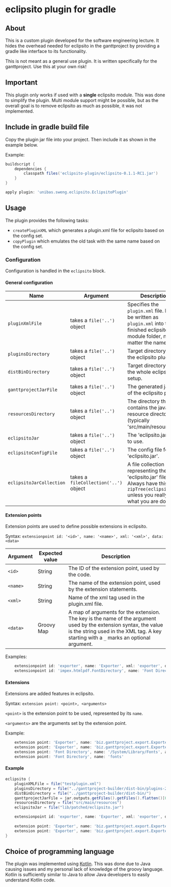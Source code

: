 # eclipsito plugin for gradle

## About
This is a custom plugin developed for the software engineering lecture.
It hides the overhead needed for eclipsito in the ganttproject by providing 
a gradle like interface to its functionality.

This is not meant as a general use plugin. It is written specifically for 
the ganttproject. Use this at your own risk!

## Important
This plugin only works if used with a **single** eclipsito module. This was 
done to simplify the plugin. Multi module support might be possible, but as 
the overall goal is to remove eclipsito as much as possible, it was not implemented.

## Include in gradle build file
Copy the plugin jar file into your project. Then include it as shown in the example below.

Example:
```groovy
buildscript {
    dependencies {
        classpath files('eclipsito-plugin/eclipsito-0.1.1-RC1.jar')
    }
}

apply plugin: 'unibas.sweng.eclipsito.EclipsitoPlugin'
```

## Usage
The plugin provides the following tasks:

- `createPluginXML` which generates a plugin.xml file for eclipsito based on the config set.
- `copyPlugin` which emulates the old task with the same name based on the config set.

### Configuration
Configuration is handled in the `eclipsito` block.

#### General configuration

| Name | Argument | Description |
| ---- | -------- | ----------- |
| `pluginXmlFile` | takes a `file('..')` object | Specifies the `plugin.xml` file. It will be written as `plugin.xml` into the finished eclipsito module folder, no matter the name. |
| `pluginsDirectory` | takes a `file('..')` object | Target directory for the eclipsito plugins. |
| `distBinDirectory` | takes a `file('..')` object | Target directory for the whole eclipsito setup. |
| `ganttprojectJarFile` | takes a `file('..')` object | The generated jar file of the eclipsito plugin. |
| `resourcesDirectory` | takes a `file('..')` object | The directory that contains the java resource directory (typically 'src/main/resources') |
| `eclipsitoJar` | takes a `file('..')` object | The 'eclipsito.jar' file to use. |
| `eclipsitoConfigFile` | takes a `file('..')` object | The config file for 'eclipsito.jar'. |
| `eclipsitoJarCollection` | takes a `fileCollection('..')` object | A file collection representing the 'eclipsito.jar' file. Always have this as `zipTree(eclipsitoJar)` unless you really know what you are doing! |

#### Extension points
Extension points are used to define possible extensions in eclipsito.

Syntax:
`extensionpoint id: '<id>', name: '<name>', xml: '<xml>', data: <data>`

| Argument | Expected value | Description |
| -------- | -------------- | ----------- |
| `<id>`   | String         | The ID of the extension point, used by the code. |
| `<name>` | String         | The name of the extension point, used by the extension statements. |
| `<xml>`  | String         | Name of the xml tag used in the plugin.xml file. |
| `<data>` | Groovy Map     | A map of arguments for the extension. The key is the name of the argument used by the extension syntax, the value is the string used in the XML tag. A key starting with a `_` marks an optional argument. |

Examples:
```groovy
    extensionpoint id: 'exporter', name: 'Exporter', xml: 'exporter', data: [name: 'class']
    extensionpoint id: 'impex.htmlpdf.FontDirectory', name: 'Font Directory', xml: 'dir', data: [name: 'name', _absolute: 'absolute']
```

#### Extensions
Extensions are added features in eclipsito.

Syntax:
`extension point: <point>, <arguments>`

`<point>` is the extension point to be used, represented by its `name`.

`<arguments>` are the arguments set by the extension point.

Example:
```groovy
    extension point: 'Exporter', name: 'biz.ganttproject.export.ExporterToImage'
    extension point: 'Exporter', name: 'biz.ganttproject.export.ExporterToCSV'
    extension point: 'Font Directory', name: '/System/Library/Fonts', absolute: 'true'
    extension point: 'Font Directory', name: 'fonts'
```

#### Example

```groovy
eclipsito {
    pluginXMLFile = file("testplugin.xml")
    pluginsDirectory = file("../ganttproject-builder/dist-bin/plugins-2.8.5")
    distBinDirectory = file("../ganttproject-builder/dist-bin/")
    ganttprojectJarFile = jar.outputs.getFiles().getFiles().flatten()[0]
    resourcesDirectory = file("src/main/resources")
    eclipsitoJar = file("lib/patched/eclipsito.jar")

    extensionpoint id: 'exporter', name: 'Exporter', xml: 'exporter', data: [name: 'class']
    
    extension point: 'Exporter', name: 'biz.ganttproject.export.ExporterToImage'
    extension point: 'Exporter', name: 'biz.ganttproject.export.ExporterToCSV'
}
```


## Choice of programming language
The plugin was implemented using [Kotlin](http://kotlinlang.org/).
This was done due to Java causing issues and my personal lack of knowledge 
of the groovy language. Kotlin is sufficiently similar to Java to allow 
Java developers to easily understand Kotlin code.
